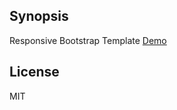 ## Synopsis

Responsive Bootstrap Template <a href="http://oddskill.github.io/easystrap/index.html" target="_blank">Demo</a>  

## License

MIT
